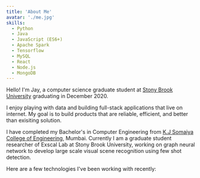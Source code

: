 ```yaml
---
title: 'About Me'
avatar: './me.jpg'
skills:
  - Python
  - Java
  - JavaScript (ES6+)
  - Apache Spark
  - Tensorflow
  - MySQL
  - React
  - Node.js
  - MongoDB
---
```


Hello! I'm Jay, a computer science graduate student at [Stony Brook University](https://www.cs.stonybrook.edu/) graduating in December 2020.

I enjoy playing with data and building full-stack applications that live on internet. My goal is to build products that are reliable, efficient, and better than exisiting solution.

I have completed my Bachelor's in Computer Engineering from [K.J Somaiya College of Engineering](https://kjsce.somaiya.edu/en), Mumbai. Currently I am a graduate student researcher of Exscal Lab at Stony Brook University, working on graph neural network to develop large scale visual scene recognition using few shot detection.

Here are a few technologies I've been working with recently:
